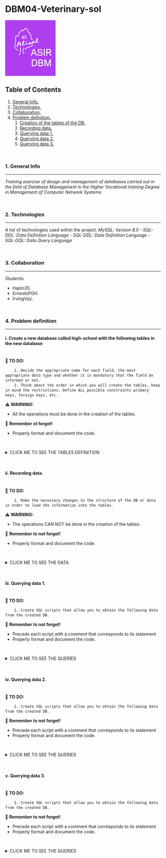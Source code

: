 # DBM04-Veterinary-sol

![Logo de Team](https://github.com/ana-polo/DBM04-veterinary-sol/blob/main/DBM.gif "Team logo")


<a name="top"></a>
## Table of Contents
1. [General Info.](#general-info)
2. [Technologies.](#technologies)
3. [Collaboration.](#collaboration)
4. [Problem definition.](#problem-definition)
    1. [Creation of the tables of the DB.](#create)
    2. [Recording data.](#insert)
    3. [Querying data 1.](#query1)
    4. [Querying data 2.](#query2)
    5. [Querying data 3.](#query3)
    	

&nbsp;
<a name="general-info"></a>
### 1. General Info
***
*Training exercise of design and management of databases carried out in the field of Database Management in the Higher Vocational training Degree in Management of Computer Network Systems*


&nbsp;
<a name="technologies"></a>
### 2. Technologies
***
A list of technologies used within the project:
*MySQL: Version 8.0 
    - SQL-DDL: Data Definition Language 
    - SQL-DDL: Data Definition Language
    - SQL-DQL: Data Query Language* 


&nbsp;
<a name="collaboration"></a>
### 3. Collaboration
***
*Students:* 
- Haplo35. 
- ErnestoPGH.
- IrvingVqz.


&nbsp;
<a name="problem-definition"></a>
### 4. Problem definition
***
<a name="create"></a>
#### i. Create a new database called high-school with the following tables in the new database
#
📝 **TO DO:** 

        1. Decide the appropriate name for each field, the most appropriate data type and whether it is mandatory that the field be informed or not.	   
        2. Think about the order in which you will create the tables, keep in mind the restrictions. Define ALL possible constraints primary keys, foreign keys, etc.


⚠️ **WARNING:** 
- All the operations must be done in the creation of the tables.


👀 **Remember ot forget!**
- Properly format and document the code.


&nbsp;
<details>
    <summary>CLICK ME TO SEE THE TABLES DEFINITION</summary>

<br />
	
*PETS_OWNERS*
	
        - Owner IDENTIFIER
        - Name 
        - Surnames 
        - Identity card 
        - Telephone (Only one per each owner)
        - Address
        - City. The default value must be Edimburgh
        - Post code
        - Whether you are a member or not
        - Number of dogs, can not be greater than 7
        - Number of cats, can not be greater than 5
		 
		 
*PETS*

	- Identifier pet
        - Name 
        - Date of birth cannot be earlier than 01/01/2000),
        - Type of animal. It can only be dogs or cats
        - Breed 
        - Whether it is a dangerous breed or not, by default they are not
        - Monthly fee
        - Owner of the animal

	
**REMARKS:**
- Keep in mind that there can be no owner who does not have any animal.

</details>


&nbsp;
&nbsp;
<a name="insert"></a>
#### ii. Recording data.
#
📝 **TO DO:**

        1. Make the necessary changes to the structure of the DB or data in order to load the information into the tables.


⚠️ **WARNING:** 
- The operations CAN NOT be done in the creation of the tables.


👀 **Remember to not forget!**
- Properly format and document the code.		 

 
&nbsp;
<details>
    <summary>CLICK ME TO SEE THE DATA</summary>
     
<br />	
*PETS_OWNER*
	
     1 ; Bellatrix  ; Graham   ; 11111111h ; 698765432 ; Cromwell Road                      ; London    ; SW7 5BD ; TRUE  ; 1 ; 1 
     2 ; Thomas     ; Smith    ; 22222222l ; 698345432 ; 4 Lochrin Square 96 Fountainbrigde ; Edimburgh ; EH3 9QA ; FALSE ; 2 ; 1 
     3 ; Jack       ; Johnson  ; 33333333j ; 654345432 ; 38 Thistle St                      ; Edimburgh ; EH2 1EN ; FALSE ; 0 ; 1 
     4 ;  Matthew   ; Williams ; 44444444d ; 654332345 ; 10 Princess Street                 ; Edimburgh ; EH2 2AN ; FALSE ; 2 ; 5 
     5 ; Anna       ; Brown    ; 5555555p  ; 623235432 ; 2 Gulliver Street                  ; London    ; SE6 7LT ; FALSE ; 4 ; 2 
     6 ; Sofia      ; Jones    ; 66666666u ; 665456789 ; 12 Coates Place                    ; Edimburgh ; EH3 7AA ; TRUE  ; 1 ; 0 
     7 ; Matthew    ; Taylor   ; 77777777b ; 634562343 ; 17 Southgate Place                 ; Bath      ; BA1 1AP ; FALSE ; 1 ; 0 
     8 ; Bellatrix  ; Rae      ; 88888888d ; 698786543 ; 1 Ness Walk                        ; Inverness ; IV3 5TE ; FALSE ; 0 ; 3 
     9 ; Theresa    ; Harper   ; 99999999j ; 698765438 ; Drumsheugh Garden                  ; Edimburgh ; EH3 7RN ; TRUE  ; 1 ; 1 
    10 ; Nathaniel ; Campbell ; 12123432u ; 690987640 ; Leith Street                        ; Edimburgh ; EH1 3SP ; FALSE ; 0 ; 1 


*PETS*
	
    101 ; Mati    ; 02/05/2013 ; dog ; mongrel          ; 'FALSE' ; 20.5 ; 1
    102 ; Little  ; 01/06/2019 ; cat ; siamese          ;  NULL   ; 30.5 ; 1
    103 ; Idefix  ;  5/02/1999 ; dog ; cocker           ;  NULL   ; 20.5 ; 2
    104 ; Blue    ; 01/21/2018 ; dog ; mastin           ; FALSE   ; 20.5 ; 2
    105 ; Socks   ; 05/18/2015 ; cat ; siamese          ;  NULL   ; 30.5 ; 11    
    106 ; Ringo   ; 03/25/2017 ; cat ; angora           ;  NULL   ; 30.5 ; 3
    107 ; ; Lola  ; 08/01/2019 ; dog ; german shepherd  ; FALSE   ; 20.5 ; 4
    108 ; Shots   ; 07/21/2018 ; dog ; podle            ; FALSE   ; 20.5 ; 4
    109 ; Sugar   ; 09/20/2010 ; cat ; mongrel          ; NULL    ; 30,5 ; 5
    110 ; Plas    ; 09/12/2011 ; cat ; angora           ; NULL    ; 30.5 ; 5
    111 ; Thorn   ; 04/15/2012 ; dog ; bulldog          ; FALSE   ; 20.5 ; 5
    112 ; Giri    ; 09/18/2013 ; dog ; mongrel          ; FALSE   ; 20.5 ; 5
    113 ; Jimmy   ; 12/09/2014 ; dog ; mongrel          ; FALSE   ; 20.5 ; 5
    114 ; Fluff   ; 10/21/2015 ; dog ; Rottweiler       ; TRUE    ; 20.5 ; 5
    115 ; Ziro    ; 01/12/2018 ; dog ; Rottweiler       ; TRUE    ; 20.5 ; 6
    116 ; Puma    ; 09/15/2019 ; dog ;  Bulldog         ; FALSE   ; 20.5 ; 7
    117 ; Chiqui  ; 05/08/2017 ; cat ; angora           ; NULL    ; 30.5 ; 8
    118 ; Pearl   ; 03/08/2019 ; cat ; angora           ; NULL    ; 30.5 ; 8
    119 ; Diamond ; 12/25/2017 ; cat ; angora           ; NULL    ; 30.5 ; 8
    120 ; Thunder ; 03/05/2019 ; dog ; pit bull terrier ; TRUE    ; 20.5 ; 9
    121 ; Tato    ; 02/15/2016 ; cat ; siamese          ; NULL    ; 30.5 ; 9
    122 ; Beltza  ; 12/12/2000 ; cat ; angora           ; NULL    ; 30.5 ; 10
    123 ; Tintin  ; 01/23/1999 ; cat ; mongrel          ; NULL    ; 30.5 ; 2

</details>


&nbsp;
&nbsp;
<a name="query1"></a>  
#### iii. Querying data 1.
#

📝 **TO DO:**

        1. Create SQL scripts that allow you to obtain the following data from the created DB.


👀 **Remember to not forget!**
- Precede each script with a comment that corresponds to its statement
- Properly format and document the code.		 

&nbsp;

<details>
    <summary>CLICK ME TO SEE THE QUERIES</summary>
     
<br />
	
        1. List the cat owners' names and surnames.
        2. List the cat owners' name and surname all in a single field.
        3. List the cat owners' name and surname in a single field, separated by 6 spaces. 
        4. List the cat owners' name and surname in a single field, separated by 6 spaces with no spaces either in front or behind.
        5. List the number of dogs that each cat owner have.
        6. List the name, the surname and the total number of animals that each owner.
        7. When was the youngest dog born? 
        8. And what about the oldest cat?
        9. List the age of each dogs and its name.
        10. List the names of the dogs in capital letters.
        11. List the cat names in lowercase.
        12. List the names of the owners changing the letter 'a' to the letter 'b'.
        13. Replace the owners' surname Smith with Winter.
        14. List the animals' names and the position of the first 'a' after the 3 character. For example: Matilda returns me 7.
        15. How many years have passed between the oldest and youngest cat were born.
        16. Update the quota of dogs by increasing it by 1 euro to those who were born before January the first, 2018.
        17. Update the date of birth of cats, adding 1 month.
        18. Delete Peque and update the number of cats owned by the owner.

</details>


&nbsp;
&nbsp;
<a name="query2"></a>  
#### iv. Querying data 2.
#

📝 **TO DO:**

        1. Create SQL scripts that allow you to obtain the following data from the created DB.


👀 **Remember to not forget!**
- Precede each script with a comment that corresponds to its statement
- Properly format and document the code.		 

&nbsp;

<details>
    <summary>CLICK ME TO SEE THE QUERIES</summary>
     
<br />
	
        1. Become a member of Tomás Valiente.
        2. Increase the cat fee by 1 €.
        3. Erase Bea García Lopez. What do you have to do before?
        4. Subtract one day from the date of birth of dogs born after 01/01/2018.
        5. List the date of birth of the youngest animal in the following format: Tue 18th August 2015.
        6. List the name and date of birth of cats born in 2019. Do it in two ways.
        7. List all the names of dangerous breed dogs. Give it the alias animales_peligrosos.
        8. Shows the fee paid by cats truncated to 0 decimal places.
        9. List the names of the owners whose name is 4 characters long.
        10. Replace the surname Gomez with Gómez.
        11. Calculate the years of the cats, showing the name in capital letters and the years they have.
        12. Count how many animals have not defined whether or not they are dangerous.
        13. Insert a pet with the following information:
	
        14. Insert a new duenio with the following data:
        
	15. List the names and date of birth of all animals in the pet table.
        16. List all columns in the table owners.
        17. List the name and date of birth of all cats in the table pets that were born before 01/01/2020.
        18. List the name and whether or not owners who have dogs but do not have cats are partners. Put an alias to if they are partners or that is "es_socio".
        19. List the names and surnames of the owners by capitalizing the names and lowercase the surnames of those who have an animal. Two ways.
        20. List the names of the dogs and the fee they pay by rounding it to 1 decimal place.
        21. List the names of the cats and the fee paid for them without any decimal value.
        22. List the different cities of the owners. 
        23. List the surnames of the owners sorted in descending order.
        24. Returns the position of the first occurrence of the number 12 in the postal code of owners. Take out only those who are 12.
        25. List the name of the animals and the fee they pay sorted first by name ascendingly and secondly the fee you pay descendingly.
        26. Returns a list with the first 5 rows of the duenios table that has been sorted descendingly by name.
        27. Return the following 4 pet names from the third.
        28. List the name of the animal for which you pay the lowest fee and the fee you pay. (Uses only the ORDER BY and LIMIT clauses).
        29. List the most expensive quota. (without using the ORDER BY and LIMIT clauses).
        30. List the name of all dogs whose name begins with T.
        31. List the name of all animals whose name contains the letter t.
        32. List the name and quota of the dogs whose fees range from 10 to 50 €. Two ways.
        33. List the name and quota of dogs that do not have a fee greater than or equal to € 40.  Do it in three different ways.
        34. List all owners named Paco or Bea. Do it in two ways.
        35. List the names of cats whose name is 5 characters long.
        36. List the names of dangerous breed dogs.
        37. List of Santander or Sevillian owners.
        38. List the names of animals that have not been defined if they are of dangerous breed.
        39. Inserts Teresa Rábano Verde, who is not a member of the veterinary clinic, into the duenios table. He has a Rottweiler, which is of dangerous breed, called Rufián. The Rottweiler was born on 12/07/2000 and pays for it a fee of € 43.23. Teresa, with DNI 12342345h, lives in Pez volador street, 1 of Madrid with zip code 28009. Leave the 698023410 as the contact telephone number.
        40. Insert in the table pets a new cat, called Tintin that was born on 05/02/2003, that is not of breed and that pays 13.12 € of quota. The cat belongs to Jose Luis Bárcena Mayor, who lives on Calle Blanco, 14 in Santander with ZIP Code 37015. Your NIF is 3498740k and your phone 658765498. He has no more pets. José Luis has become a partner of the veterinary clinic.
        41. Paco Martinez Soria has died a dog.
        42. Return a list with the first 5 people who have the most animals in total. The name and number of total animals you have.
        43. List the most expensive quota. (without using the ORDER BY and LIMIT clauses).

</details>


&nbsp;
&nbsp;
<a name="query3"></a>  
#### v. Querying data 3.
#

📝 **TO DO:**

        1. Create SQL scripts that allow you to obtain the following data from the created DB.


👀 **Remember to not forget!**
- Precede each script with a comment that corresponds to its statement
- Properly format and document the code.		 

&nbsp;

<details>
    <summary>CLICK ME TO SEE THE QUERIES</summary>
     
<br />
	
        1. Insert a new owner.
        2. Insert a pet to that owner.
        3. List the first name along with the last names in one field and the number of animals they have in another field, all dog owners. The first and last names will be displayed without whites either to the right of surnames or to the left of the first name.
        4. List the first 2 lowercase names of the animals that pay a fee > € 10 and the fee they pay by rounding it to 2 decimal places.
        5. List the different dates of birth of animals sorted downwards.
        6. Count how many owners have dogs and no cats.
        7. Returns the position of the first occurrence of the letter a in the name of the owners who are called Bea or Paco. Two ways.
        8. Return the day of the week on which the dogs whose name contains an a.
        9. List the name and surname of all the owners in a column, putting D./Dña (both) first. Two ways:

        10. List the name of all cats whose name ends with vowel.
        11. Add all dogs have in total all owners.
        12. How many owners have dogs.
        13. Dogs that are not of dangerous breed are reduced € 1 the fee.
        14. Change the fee paid per puma to become € 88.99.
        15. Delete Plas.
        16. Replace the a with an i in the names of cats.
        17. Change the name and date of birth of the cat Chiqui to Pepa with date of birth 12/12/2012.
        18. List the different first names of the owners.
        19. List the names of the owners sorted ascendingly.
        20. List the name of all dogs whose name ends with x.
        21. List the name and quota of the cats that have a fee between € 20 and € 34. Do it in two ways.
        22. List the name and quota of the animal in cents and without decimals. Display the latter field as cents in the result.
        23. List the names of the animals that have defined if they are of dangerous breed.
        24. List the cheapest fee. Do it in two ways.
        25. List the name and date of birth of the 3 oldest cats. 

	
</details>
